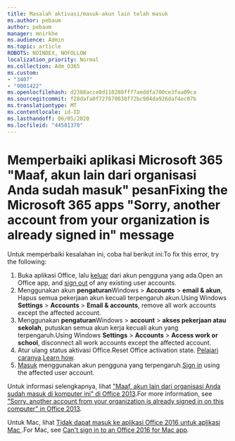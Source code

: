 ```yaml
---
title: Masalah aktivasi/masuk-akun lain telah masuk
ms.author: pebaum
author: pebaum
manager: mnirkhe
ms.audience: Admin
ms.topic: article
ROBOTS: NOINDEX, NOFOLLOW
localization_priority: Normal
ms.collection: Adm_O365
ms.custom:
- "3407"
- "9001422"
ms.openlocfilehash: d2388acce0d110280fff7aeddfa700ce3faa09ca
ms.sourcegitcommit: f28dafa0f727870038f72bc904da926daf4ec07b
ms.translationtype: MT
ms.contentlocale: id-ID
ms.lasthandoff: 06/05/2020
ms.locfileid: "44581378"
---
```

# <a name="fixing-the-microsoft-365-apps-sorry-another-account-from-your-organization-is-already-signed-in-message"></a><span data-ttu-id="67302-102">Memperbaiki aplikasi Microsoft 365 "Maaf, akun lain dari organisasi Anda sudah masuk" pesan</span><span class="sxs-lookup"><span data-stu-id="67302-102">Fixing the Microsoft 365 apps "Sorry, another account from your organization is already signed in" message</span></span>

<span data-ttu-id="67302-103">Untuk memperbaiki kesalahan ini, coba hal berikut ini:</span><span class="sxs-lookup"><span data-stu-id="67302-103">To fix this error, try the following:</span></span>

1. <span data-ttu-id="67302-104">Buka aplikasi Office, lalu [keluar](https://support.office.com/article/5a20dc11-47e9-4b6f-945d-478cb6d92071) dari akun pengguna yang ada.</span><span class="sxs-lookup"><span data-stu-id="67302-104">Open an Office app, and [sign out](https://support.office.com/article/5a20dc11-47e9-4b6f-945d-478cb6d92071) of any existing user accounts.</span></span>   
2. <span data-ttu-id="67302-105">Menggunakan akun **pengaturan**Windows  >  **Accounts**  >  **email & akun**, Hapus semua pekerjaan akun kecuali terpengaruh akun.</span><span class="sxs-lookup"><span data-stu-id="67302-105">Using Windows **Settings** > **Accounts** > **Email & accounts**, remove all work accounts except the affected account.</span></span> 
3. <span data-ttu-id="67302-106">Menggunakan **pengaturan**Windows  >  **account**  >  **akses pekerjaan atau sekolah**, putuskan semua akun kerja kecuali akun yang terpengaruh.</span><span class="sxs-lookup"><span data-stu-id="67302-106">Using Windows **Settings** > **Accounts** > **Access work or school**, disconnect all work accounts except the affected account.</span></span> 
4. <span data-ttu-id="67302-107">Atur ulang status aktivasi Office.</span><span class="sxs-lookup"><span data-stu-id="67302-107">Reset Office activation state.</span></span> <span data-ttu-id="67302-108">[Pelajari caranya](https://docs.microsoft.com/office365/troubleshoot/activation/reset-office-365-proplus-activation-state
).</span><span class="sxs-lookup"><span data-stu-id="67302-108">[Learn how](https://docs.microsoft.com/office365/troubleshoot/activation/reset-office-365-proplus-activation-state
).</span></span>
5. <span data-ttu-id="67302-109">[Masuk](https://support.office.com/article/628ea040-f265-49de-b986-be09c3ebf8a9) menggunakan akun pengguna yang terpengaruh.</span><span class="sxs-lookup"><span data-stu-id="67302-109">[Sign in](https://support.office.com/article/628ea040-f265-49de-b986-be09c3ebf8a9) using the affected user account.</span></span> 

<span data-ttu-id="67302-110">Untuk informasi selengkapnya, lihat ["Maaf, akun lain dari organisasi Anda sudah masuk di komputer ini" di Office 2013](https://docs.microsoft.com/office/troubleshoot/error-messages/another-account-already-signed-in).</span><span class="sxs-lookup"><span data-stu-id="67302-110">For more information, see ["Sorry, another account from your organization is already signed in on this computer" in Office 2013](https://docs.microsoft.com/office/troubleshoot/error-messages/another-account-already-signed-in).</span></span>

<span data-ttu-id="67302-111">Untuk Mac, lihat [Tidak dapat masuk ke aplikasi Office 2016 untuk aplikasi Mac ](https://docs.microsoft.com/office365/troubleshoot/authentication/sign-in-to-office-2016-for-mac-fail).</span><span class="sxs-lookup"><span data-stu-id="67302-111">For Mac, see [Can't sign in to an Office 2016 for Mac app](https://docs.microsoft.com/office365/troubleshoot/authentication/sign-in-to-office-2016-for-mac-fail).</span></span>